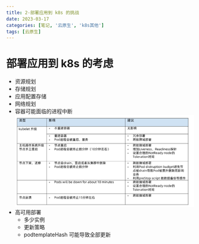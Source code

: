 ```yaml
---
title: 2-部署应用到 k8s 的挑战
date: 2023-03-17
categories: [笔记, '云原生', 'k8s其他']
tags: [云原生]
---
```


# 部署应用到 k8s 的考虑
 * 资源规划
 * 存储规划
 * 应用配置存储
 * 网络规划
 * 容器可能面临的进程中断
![](/commons/云原生/其他/image/2(1).png)
 * 高可用部署
   * 多少实例
   * 更新策略
   * podtemplateHash 可能导致全部更新
